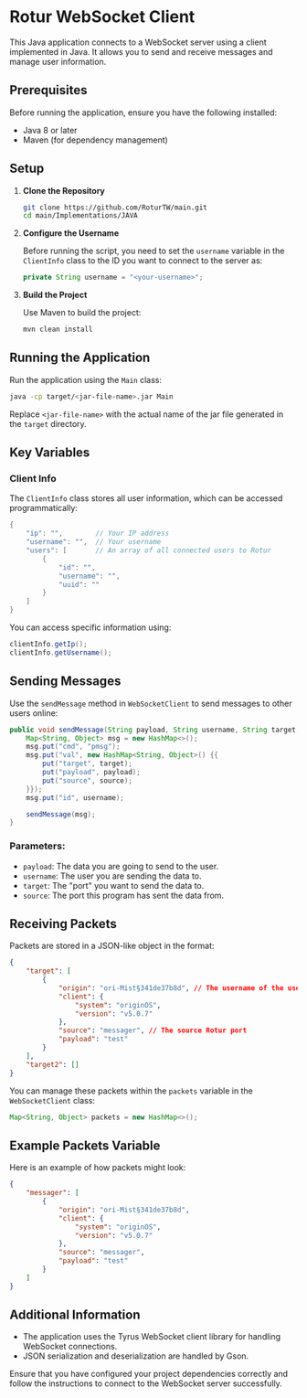 # Rotur WebSocket Client

This Java application connects to a WebSocket server using a client implemented in Java. It allows you to send and receive messages and manage user information.

## Prerequisites

Before running the application, ensure you have the following installed:

- Java 8 or later
- Maven (for dependency management)

## Setup

1. **Clone the Repository**

   ```bash
   git clone https://github.com/RoturTW/main.git
   cd main/Implementations/JAVA
   ```

2. **Configure the Username**

   Before running the script, you need to set the `username` variable in the `ClientInfo` class to the ID you want to connect to the server as:

   ```java
   private String username = "<your-username>";
   ```

3. **Build the Project**

   Use Maven to build the project:

   ```bash
   mvn clean install
   ```

## Running the Application

Run the application using the `Main` class:

```bash
java -cp target/<jar-file-name>.jar Main
```

Replace `<jar-file-name>` with the actual name of the jar file generated in the `target` directory.

## Key Variables

### Client Info

The `ClientInfo` class stores all user information, which can be accessed programmatically:

```java
{
    "ip": "",        // Your IP address
    "username": "",  // Your username
    "users": [       // An array of all connected users to Rotur
        {
            "id": "",
            "username": "",
            "uuid": ""
        }
    ]
}
```

You can access specific information using:

```java
clientInfo.getIp();
clientInfo.getUsername();
```

## Sending Messages

Use the `sendMessage` method in `WebSocketClient` to send messages to other users online:

```java
public void sendMessage(String payload, String username, String target, String source) {
    Map<String, Object> msg = new HashMap<>();
    msg.put("cmd", "pmsg");
    msg.put("val", new HashMap<String, Object>() {{
        put("target", target);
        put("payload", payload);
        put("source", source);
    }});
    msg.put("id", username);

    sendMessage(msg);
}
```

### Parameters:

- `payload`: The data you are going to send to the user.
- `username`: The user you are sending the data to.
- `target`: The "port" you want to send the data to.
- `source`: The port this program has sent the data from.

## Receiving Packets

Packets are stored in a JSON-like object in the format:

```json
{
    "target": [
        {
            "origin": "ori-Mist§341de37b8d", // The username of the user that sent the data
            "client": {
                "system": "originOS",
                "version": "v5.0.7"
            },
            "source": "messager", // The source Rotur port
            "payload": "test"
        }
    ],
    "target2": []
}
```

You can manage these packets within the `packets` variable in the `WebSocketClient` class:

```java
Map<String, Object> packets = new HashMap<>();
```

## Example Packets Variable

Here is an example of how packets might look:

```json
{
    "messager": [
        {
            "origin": "ori-Mist§341de37b8d",
            "client": {
                "system": "originOS",
                "version": "v5.0.7"
            },
            "source": "messager",
            "payload": "test"
        }
    ]
}
```

## Additional Information

- The application uses the Tyrus WebSocket client library for handling WebSocket connections.
- JSON serialization and deserialization are handled by Gson.

Ensure that you have configured your project dependencies correctly and follow the instructions to connect to the WebSocket server successfully.
